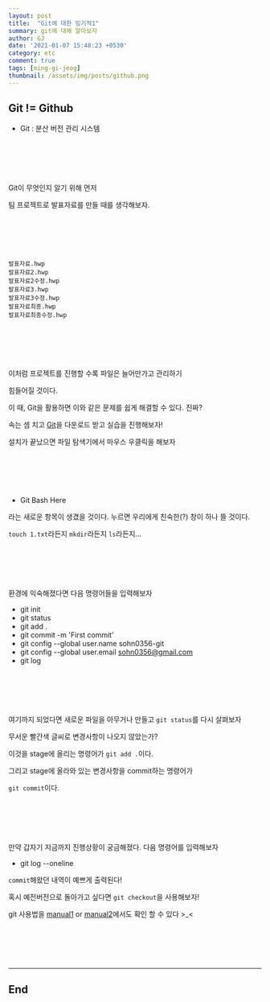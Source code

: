 ```yaml
---
layout: post
title:  "Git에 대한 밍기적1"
summary: git에 대해 알아보자
author: GJ
date: '2021-01-07 15:48:23 +0530'
category: etc
comment: true
tags: [ming-gi-jeog]
thumbnail: /assets/img/posts/github.png
---
```


## Git != Github

- Git : 분산 버전 관리 시스템

#  　

Git이 무엇인지 알기 위해 먼저

팀 프로젝트로 발표자료를 만들 때를 생각해보자.

#  　

```
발표자료.hwp
발표자료2.hwp
발표자료2수정.hwp
발표자료3.hwp
발표자료3수정.hwp
발표자료최종.hwp
발표자료최종수정.hwp
```

#  　

이처럼 프로젝트를 진행할 수록 파일은 늘어만가고 관리하기

힘들어질 것이다.

이 때, Git을 활용하면 이와 같은 문제를 쉽게 해결할 수 있다. 진짜?

속는 셈 치고 [Git](https://gitforwindows.org/)을 다운로드 받고 실습을 진행해보자!

설치가 끝났으면 파일 탐색기에서 마우스 우클릭을 해보자

#  　

- Git Bash Here

라는 새로운 항목이 생겼을 것이다. 누르면 우리에게 친숙한(?) 창이 하나 뜰 것이다.

`touch 1.txt`라든지 `mkdir`라든지 `ls`라든지...

#  　

환경에 익숙해졌다면 다음 명령어들을 입력해보자

- git init
- git status
- git add .
- git commit -m 'First commit'
- git config --global user.name sohn0356-git
- git config --global user.email sohn0356@gmail.com
- git log

#  　

여기까지 되었다면 새로운 파일을 아무거나 만들고 `git status`를 다시 살펴보자

무서운 빨간색 글씨로 변경사항이 나오지 않았는가?

이것을 stage에 올리는 명령어가 `git add .`이다.

그리고 stage에 올라와 있는 변경사항을 commit하는 명령어가

`git commit`이다.

#  　

만약 갑자기 지금까지 진행상황이 궁금해졌다. 다음 명령어를 입력해보자

- git log --oneline

`commit`해왔던 내역이 예쁘게 출력된다!

혹시 예전버전으로 돌아가고 싶다면 `git checkout`을 사용해보자!

git 사용법을 [manual1](https://github.com/sohn0356-git/multicampus/blob/main/Git.md) or [manual2](https://github.com/sohn0356-git/multicampus/blob/main/Git2.md)에서도 확인 할 수 있다 >_<

#  　


---
## End
